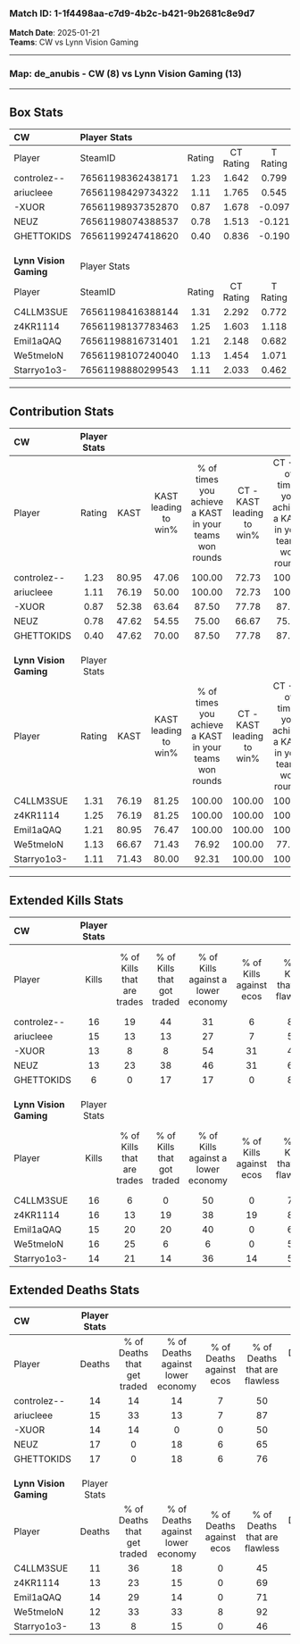 ### Match ID: 1-1f4498aa-c7d9-4b2c-b421-9b2681c8e9d7  
**Match Date**: 2025-01-21  
**Teams**: CW vs Lynn Vision Gaming  

---  

### **Map**: de_anubis - CW (8) vs Lynn Vision Gaming (13)  
---  

## Box Stats  

| **CW**                 | Player Stats      |        |           |          |       |      |       |         |        |      |     |
| :- | :- | :-: | :-: | :-: | :-: | :-: | :-: | :-: | :-: | :-: | :-: |
| Player                 | SteamID           | Rating | CT Rating | T Rating | KAST  | ADR  | Kills | Assists | Deaths | K/D  | HS% |
| controlez--            | 76561198362438171 |  1.23  |   1.642   |  0.799   | 80.95 | 82.7 |  16   |    2    |   14   | 1.14 | 31  |
| ariucleee              | 76561198429734322 |  1.11  |   1.765   |  0.545   | 76.19 | 77.0 |  15   |    3    |   15   | 1.00 | 66  |
| -XUOR                  | 76561198937352870 |  0.87  |   1.678   |  -0.097  | 52.38 | 64.1 |  13   |    8    |   14   | 0.93 | 30  |
| NEUZ                   | 76561198074388537 |  0.78  |   1.513   |  -0.121  | 47.62 | 75.1 |  13   |    5    |   17   | 0.76 | 53  |
| GHETTOKIDS             | 76561199247418620 |  0.40  |   0.836   |  -0.190  | 47.62 | 46.3 |   6   |    5    |   17   | 0.35 | 66  |
|                        |                   |        |           |          |       |      |       |         |        |      |     |
|                        |                   |        |           |          |       |      |       |         |        |      |     |
|                        |                   |        |           |          |       |      |       |         |        |      |     |
| **Lynn Vision Gaming** | Player Stats      |        |           |          |       |      |       |         |        |      |     |
| Player                 | SteamID           | Rating | CT Rating | T Rating | KAST  | ADR  | Kills | Assists | Deaths | K/D  | HS% |
| C4LLM3SUE              | 76561198416388144 |  1.31  |   2.292   |  0.772   | 76.19 | 90.4 |  16   |    6    |   11   | 1.45 | 43  |
| z4KR1114               | 76561198137783463 |  1.25  |   1.603   |  1.118   | 76.19 | 89.9 |  16   |    3    |   13   | 1.23 | 37  |
| Emil1aQAQ              | 76561198816731401 |  1.21  |   2.148   |  0.682   | 80.95 | 83.0 |  15   |    6    |   14   | 1.07 | 73  |
| We5tmeloN              | 76561198107240040 |  1.13  |   1.454   |  1.071   | 66.67 | 65.0 |  16   |    5    |   12   | 1.33 | 37  |
| Starryo1o3-            | 76561198880299543 |  1.11  |   2.033   |  0.462   | 71.43 | 81.1 |  14   |    4    |   13   | 1.08 | 50  |
---  

## Contribution Stats  

| **CW**                 | Player Stats |       |                      |                                                        |                           |                                                             |                          |                                                            |
| :- | :-: | :-: | :-: | :-: | :-: | :-: | :-: | :-: |
| Player                 |    Rating    | KAST  | KAST leading to win% | % of times you achieve a KAST in your teams won rounds | CT - KAST leading to win% | CT - % of times you achieve a KAST in your teams won rounds | T - KAST leading to win% | T - % of times you achieve a KAST in your teams won rounds |
| controlez--            |     1.23     | 80.95 |        47.06         |                         100.00                         |           72.73           |                           100.00                            |           0.00           |                            0.00                            |
| ariucleee              |     1.11     | 76.19 |        50.00         |                         100.00                         |           72.73           |                           100.00                            |           0.00           |                            0.00                            |
| -XUOR                  |     0.87     | 52.38 |        63.64         |                         87.50                          |           77.78           |                            87.50                            |           0.00           |                            0.00                            |
| NEUZ                   |     0.78     | 47.62 |        54.55         |                         75.00                          |           66.67           |                            75.00                            |           0.00           |                            0.00                            |
| GHETTOKIDS             |     0.40     | 47.62 |        70.00         |                         87.50                          |           77.78           |                            87.50                            |           0.00           |                            0.00                            |
|                        |              |       |                      |                                                        |                           |                                                             |                          |                                                            |
|                        |              |       |                      |                                                        |                           |                                                             |                          |                                                            |
|                        |              |       |                      |                                                        |                           |                                                             |                          |                                                            |
| **Lynn Vision Gaming** | Player Stats |       |                      |                                                        |                           |                                                             |                          |                                                            |
| Player                 |    Rating    | KAST  | KAST leading to win% | % of times you achieve a KAST in your teams won rounds | CT - KAST leading to win% | CT - % of times you achieve a KAST in your teams won rounds | T - KAST leading to win% | T - % of times you achieve a KAST in your teams won rounds |
| C4LLM3SUE              |     1.31     | 76.19 |        81.25         |                         100.00                         |          100.00           |                           100.00                            |          57.14           |                           100.00                           |
| z4KR1114               |     1.25     | 76.19 |        81.25         |                         100.00                         |          100.00           |                           100.00                            |          57.14           |                           100.00                           |
| Emil1aQAQ              |     1.21     | 80.95 |        76.47         |                         100.00                         |          100.00           |                           100.00                            |          50.00           |                           100.00                           |
| We5tmeloN              |     1.13     | 66.67 |        71.43         |                         76.92                          |          100.00           |                            77.78                            |          42.86           |                           75.00                            |
| Starryo1o3-            |     1.11     | 71.43 |        80.00         |                         92.31                          |          100.00           |                           100.00                            |          50.00           |                           75.00                            |
---  

## Extended Kills Stats  

| **CW**                 | Player Stats |                            |                            |                                    |                         |                              |                                 |                                       |                    |           |
| :- | :-: | :-: | :-: | :-: | :-: | :-: | :-: | :-: | :-: | :-: |
| Player                 |    Kills     | % of Kills that are trades | % of Kills that got traded | % of Kills against a lower economy | % of Kills against ecos | % of Kills that are flawless | % of Kills that are close duels | % of Kills that are assisted by flash | Pistol Round Kills | AWP Kills |
| controlez--            |      16      |             19             |             44             |                 31                 |            6            |              81              |               19                |                  13                   |         10         |     1     |
| ariucleee              |      15      |             13             |             13             |                 27                 |            7            |              53              |                7                |                  13                   |         0          |     0     |
| -XUOR                  |      13      |             8              |             8              |                 54                 |           31            |              46              |                0                |                   8                   |         0          |     2     |
| NEUZ                   |      13      |             23             |             38             |                 46                 |           31            |              69              |                0                |                   8                   |         0          |     2     |
| GHETTOKIDS             |      6       |             0              |             17             |                 17                 |            0            |              83              |                0                |                   0                   |         0          |     1     |
|                        |              |                            |                            |                                    |                         |                              |                                 |                                       |                    |           |
|                        |              |                            |                            |                                    |                         |                              |                                 |                                       |                    |           |
|                        |              |                            |                            |                                    |                         |                              |                                 |                                       |                    |           |
| **Lynn Vision Gaming** | Player Stats |                            |                            |                                    |                         |                              |                                 |                                       |                    |           |
| Player                 |    Kills     | % of Kills that are trades | % of Kills that got traded | % of Kills against a lower economy | % of Kills against ecos | % of Kills that are flawless | % of Kills that are close duels | % of Kills that are assisted by flash | Pistol Round Kills | AWP Kills |
| C4LLM3SUE              |      16      |             6              |             0              |                 50                 |            0            |              75              |                0                |                  19                   |         0          |     1     |
| z4KR1114               |      16      |             13             |             19             |                 38                 |           19            |              81              |                0                |                   0                   |         7          |     3     |
| Emil1aQAQ              |      15      |             20             |             20             |                 40                 |            0            |              60              |                0                |                   7                   |         0          |     2     |
| We5tmeloN              |      16      |             25             |             6              |                 6                  |            0            |              56              |               13                |                   6                   |         0          |     1     |
| Starryo1o3-            |      14      |             21             |             14             |                 36                 |           14            |              57              |                0                |                   0                   |         0          |     0     |
## Extended Deaths Stats  

| **CW**                 | Player Stats |                             |                                   |                          |                               |                            |                           |               |
| :- | :-: | :-: | :-: | :-: | :-: | :-: | :-: | :-: |
| Player                 |    Deaths    | % of Deaths that get traded | % of Deaths against lower economy | % of Deaths against ecos | % of Deaths that are flawless | % of Deaths that are close | % of Deaths while blinded | Deaths to AWP |
| controlez--            |      14      |             14              |                14                 |            7             |              50               |             0              |             0             |       0       |
| ariucleee              |      15      |             33              |                13                 |            7             |              87               |             0              |            13             |       0       |
| -XUOR                  |      14      |             14              |                 0                 |            0             |              50               |             0              |             0             |       3       |
| NEUZ                   |      17      |              0              |                18                 |            6             |              65               |             6              |             6             |       3       |
| GHETTOKIDS             |      17      |              0              |                18                 |            6             |              76               |             6              |            12             |       1       |
|                        |              |                             |                                   |                          |                               |                            |                           |               |
|                        |              |                             |                                   |                          |                               |                            |                           |               |
|                        |              |                             |                                   |                          |                               |                            |                           |               |
| **Lynn Vision Gaming** | Player Stats |                             |                                   |                          |                               |                            |                           |               |
| Player                 |    Deaths    | % of Deaths that get traded | % of Deaths against lower economy | % of Deaths against ecos | % of Deaths that are flawless | % of Deaths that are close | % of Deaths while blinded | Deaths to AWP |
| C4LLM3SUE              |      11      |             36              |                18                 |            0             |              45               |             9              |             9             |       1       |
| z4KR1114               |      13      |             23              |                15                 |            0             |              69               |             8              |            15             |       1       |
| Emil1aQAQ              |      14      |             29              |                14                 |            0             |              71               |             14             |            14             |       3       |
| We5tmeloN              |      12      |             33              |                33                 |            8             |              92               |             0              |             0             |       4       |
| Starryo1o3-            |      13      |              8              |                15                 |            0             |              46               |             0              |             8             |       1       |
